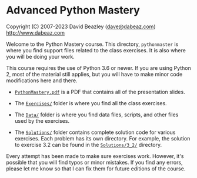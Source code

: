# Advanced Python Mastery

Copyright (C) 2007-2023
David Beazley (dave@dabeaz.com)
http://www.dabeaz.com

Welcome to the Python Mastery course. This
directory, `pythonmaster` is where you find support files
related to the class exercises.  It is also where you will be doing
your work.

This course requires the use of Python 3.6 or newer.  If you are
using Python 2, most of the material still applies, but you will
have to make minor code modifications here and there.

- [`PythonMastery.pdf`](../PythonMastery.pdf) is a PDF that contains
all of the presentation slides.

- The [`Exercises/`](index.md) folder is where you
find all the class exercises.

- The [`Data/`](../Data/) folder is where you find data files, scripts, and
other files used by the exercises.

- The [`Solutions/`](../Solutions/) folder contains complete solution code for
various exercises.  Each problem has its own directory.  For example,
the solution to exercise 3.2 can be found in the [`Solutions/3_2/`](../Solutions/3_2/) directory.

Every attempt has been made to make sure exercises work.  However, it's
possible that you will find typos or minor mistakes. If you find any
errors, please let me know so that I can fix them for future editions
of the course.
